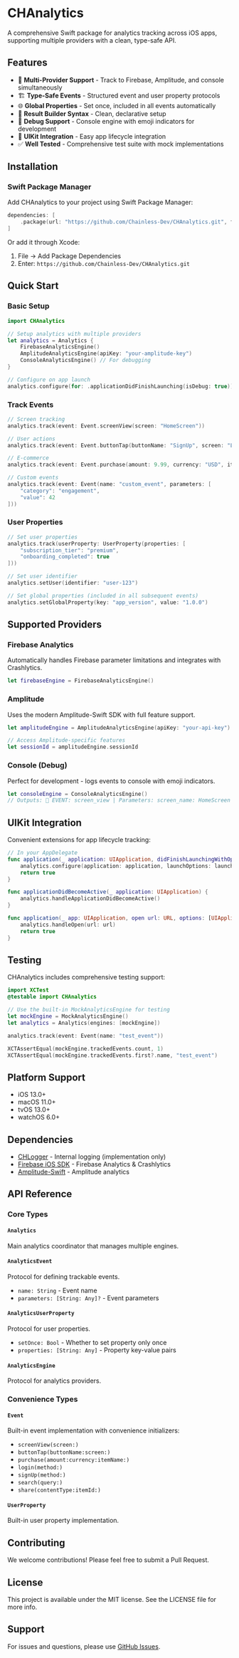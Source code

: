 # CHAnalytics

A comprehensive Swift package for analytics tracking across iOS apps, supporting multiple providers with a clean, type-safe API.

## Features

- 🎯 **Multi-Provider Support** - Track to Firebase, Amplitude, and console simultaneously
- 🏗️ **Type-Safe Events** - Structured event and user property protocols
- 🌐 **Global Properties** - Set once, included in all events automatically
- 🔧 **Result Builder Syntax** - Clean, declarative setup
- 🐛 **Debug Support** - Console engine with emoji indicators for development
- 📱 **UIKit Integration** - Easy app lifecycle integration
- ✅ **Well Tested** - Comprehensive test suite with mock implementations

## Installation

### Swift Package Manager

Add CHAnalytics to your project using Swift Package Manager:

```swift
dependencies: [
    .package(url: "https://github.com/Chainless-Dev/CHAnalytics.git", from: "1.0.0")
]
```

Or add it through Xcode:
1. File → Add Package Dependencies
2. Enter: `https://github.com/Chainless-Dev/CHAnalytics.git`

## Quick Start

### Basic Setup

```swift
import CHAnalytics

// Setup analytics with multiple providers
let analytics = Analytics {
    FirebaseAnalyticsEngine()
    AmplitudeAnalyticsEngine(apiKey: "your-amplitude-key")
    ConsoleAnalyticsEngine() // For debugging
}

// Configure on app launch
analytics.configure(for: .applicationDidFinishLaunching(isDebug: true))
```

### Track Events

```swift
// Screen tracking
analytics.track(event: Event.screenView(screen: "HomeScreen"))

// User actions
analytics.track(event: Event.buttonTap(buttonName: "SignUp", screen: "LoginScreen"))

// E-commerce
analytics.track(event: Event.purchase(amount: 9.99, currency: "USD", itemName: "Premium"))

// Custom events
analytics.track(event: Event(name: "custom_event", parameters: [
    "category": "engagement",
    "value": 42
]))
```

### User Properties

```swift
// Set user properties
analytics.track(userProperty: UserProperty(properties: [
    "subscription_tier": "premium",
    "onboarding_completed": true
]))

// Set user identifier
analytics.setUser(identifier: "user-123")

// Set global properties (included in all subsequent events)
analytics.setGlobalProperty(key: "app_version", value: "1.0.0")
```

## Supported Providers

### Firebase Analytics

Automatically handles Firebase parameter limitations and integrates with Crashlytics.

```swift
let firebaseEngine = FirebaseAnalyticsEngine()
```

### Amplitude

Uses the modern Amplitude-Swift SDK with full feature support.

```swift
let amplitudeEngine = AmplitudeAnalyticsEngine(apiKey: "your-api-key")

// Access Amplitude-specific features
let sessionId = amplitudeEngine.sessionId
```

### Console (Debug)

Perfect for development - logs events to console with emoji indicators.

```swift
let consoleEngine = ConsoleAnalyticsEngine()
// Outputs: 🎯 EVENT: screen_view | Parameters: screen_name: HomeScreen
```

## UIKit Integration

Convenient extensions for app lifecycle tracking:

```swift
// In your AppDelegate
func application(_ application: UIApplication, didFinishLaunchingWithOptions launchOptions: [UIApplication.LaunchOptionsKey: Any]?) -> Bool {
    analytics.configure(application: application, launchOptions: launchOptions)
    return true
}

func applicationDidBecomeActive(_ application: UIApplication) {
    analytics.handleApplicationDidBecomeActive()
}

func application(_ app: UIApplication, open url: URL, options: [UIApplication.OpenURLOptionsKey: Any] = [:]) -> Bool {
    analytics.handleOpen(url: url)
    return true
}
```

## Testing

CHAnalytics includes comprehensive testing support:

```swift
import XCTest
@testable import CHAnalytics

// Use the built-in MockAnalyticsEngine for testing
let mockEngine = MockAnalyticsEngine()
let analytics = Analytics(engines: [mockEngine])

analytics.track(event: Event(name: "test_event"))

XCTAssertEqual(mockEngine.trackedEvents.count, 1)
XCTAssertEqual(mockEngine.trackedEvents.first?.name, "test_event")
```

## Platform Support

- iOS 13.0+
- macOS 11.0+
- tvOS 13.0+
- watchOS 6.0+

## Dependencies

- [CHLogger](https://github.com/Chainless-Dev/CHLogger) - Internal logging (implementation only)
- [Firebase iOS SDK](https://github.com/firebase/firebase-ios-sdk) - Firebase Analytics & Crashlytics
- [Amplitude-Swift](https://github.com/amplitude/Amplitude-Swift) - Amplitude analytics

## API Reference

### Core Types

#### `Analytics`
Main analytics coordinator that manages multiple engines.

#### `AnalyticsEvent`
Protocol for defining trackable events.
- `name: String` - Event name
- `parameters: [String: Any]?` - Event parameters

#### `AnalyticsUserProperty`
Protocol for user properties.
- `setOnce: Bool` - Whether to set property only once
- `properties: [String: Any]` - Property key-value pairs

#### `AnalyticsEngine`
Protocol for analytics providers.

### Convenience Types

#### `Event`
Built-in event implementation with convenience initializers:
- `screenView(screen:)`
- `buttonTap(buttonName:screen:)`
- `purchase(amount:currency:itemName:)`
- `login(method:)`
- `signUp(method:)`
- `search(query:)`
- `share(contentType:itemId:)`

#### `UserProperty`
Built-in user property implementation.

## Contributing

We welcome contributions! Please feel free to submit a Pull Request.

## License

This project is available under the MIT license. See the LICENSE file for more info.

## Support

For issues and questions, please use [GitHub Issues](https://github.com/Chainless-Dev/CHAnalytics/issues).